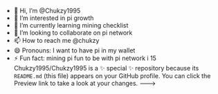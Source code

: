 - 👋 Hi, I’m @Chukzy1995
- 👀 I’m interested in pi growth 
- 🌱 I’m currently learning mining checklist 
- 💞️ I’m looking to collaborate on pi network 
- 📫 How to reach me @chukzy
- 😄 Pronouns: I want to have pi in my wallet 
- ⚡ Fun fact: mining pi 
fun to be with pi network 
  i 15 
Chukzy1995/Chukzy1995 is a ✨ special ✨ repository because its `README.md` (this file) appears on your GitHub profile.
You can click the Preview link to take a look at your changes.
--->
